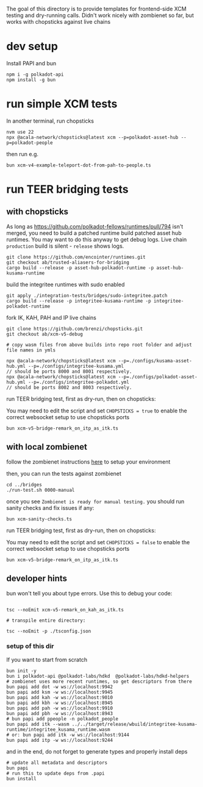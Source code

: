 The goal of this directory is to provide templates for frontend-side XCM testing and dry-running calls.
Didn't work nicely with zombienet so far, but works with chopsticks against live chains

# dev setup

Install PAPI and bun

```
npm i -g polkadot-api
npm install -g bun
```

# run simple XCM tests

In another terminal, run chopsticks

```
nvm use 22
npx @acala-network/chopsticks@latest xcm --p=polkadot-asset-hub --p=polkadot-people
```

then run e.g.

```
bun xcm-v4-example-teleport-dot-from-pah-to-people.ts 
```

# run TEER bridging tests

## with chopsticks

As long as https://github.com/polkadot-fellows/runtimes/pull/794 isn't merged, you need to build a patched runtime
build patched asset hub runtimes. You may want to do this anyway to get debug logs. Live chain `production` build is
silent - `release` shows logs.

```
git clone https://github.com/encointer/runtimes.git
git checkout ab/trusted-aliasers-for-bridging
cargo build --release -p asset-hub-polkadot-runtime -p asset-hub-kusama-runtime
```

build the integritee runtimes with sudo enabled

```
git apply ./integration-tests/bridges/sudo-integritee.patch
cargo build --release -p integritee-kusama-runtime -p integritee-polkadot-runtime
```

fork IK, KAH, PAH and IP live chains

```
git clone https://github.com/brenzi/chopsticks.git
git checkout ab/xcm-v5-debug

# copy wasm files from above builds into repo root folder and adjust file names in ymls

npx @acala-network/chopsticks@latest xcm --p=./configs/kusama-asset-hub.yml --p=./configs/integritee-kusama.yml
// should be ports 8000 and 8001 respectively.
npx @acala-network/chopsticks@latest xcm --p=./configs/polkadot-asset-hub.yml --p=./configs/integritee-polkadot.yml
// should be ports 8002 and 8003 respectively.
```

run TEER bridging test, first as dry-run, then on chopsticks:

You may need to edit the script and set `CHOPSTICKS = true` to enable the correct websocket setup to use chopsticks
ports

```
bun xcm-v5-bridge-remark_on_itp_as_itk.ts
```

## with local zombienet

follow the zombienet instructions [here](../bridges/README.md) to setup your environment

then, you can run the tests against zombienet

```
cd ../bridges
./run-test.sh 0000-manual
```

once you see `Zombienet is ready for manual testing.` you should run sanity checks and fix issues if any:

```
bun xcm-sanity-checks.ts
```

run TEER bridging test, first as dry-run, then on chopsticks:

You may need to edit the script and set `CHOPSTICKS = false` to enable the correct websocket setup to use chopsticks
ports

```
bun xcm-v5-bridge-remark_on_itp_as_itk.ts
```

## developer hints

bun won't tell you about type errors. Use this to debug your code:

```

tsc --noEmit xcm-v5-remark_on_kah_as_itk.ts

# transpile entire directory:

tsc --noEmit -p ./tsconfig.json

```

### setup of this dir

If you want to start from scratch

```
bun init -y
bun i polkadot-api @polkadot-labs/hdkd  @polkadot-labs/hdkd-helpers
# zombienet uses more recent runtimes, so get descriptors from there
bun papi add dot -w ws://localhost:9942
bun papi add ksm -w ws://localhost:9945
bun papi add kah -w ws://localhost:9010
bun papi add kbh -w ws://localhost:8945
bun papi add pah -w ws://localhost:9910
bun papi add pbh -w ws://localhost:8943
# bun papi add ppeople -n polkadot_people
bun papi add itk --wasm ../../target/release/wbuild/integritee-kusama-runtime/integritee_kusama_runtime.wasm 
# or: bun papi add itk -w ws://localhost:9144
bun papi add itp -w ws://localhost:9244
```

and in the end, do not forget to generate types and properly install deps

```
# update all metadata and descriptors
bun papi
# run this to update deps from .papi
bun install
```
